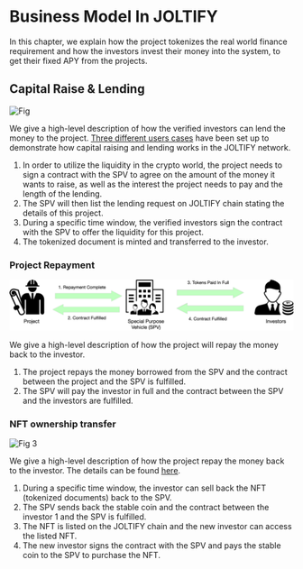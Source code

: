 # Business Model In JOLTIFY

In this chapter, we explain how the project tokenizes the real world finance requirement and how the investors invest their money into the system, to get their fixed APY from the projects.

## Capital Raise & Lending

![Fig](../../.gitbook/assets/put\_on\_chain.png)

We give a high-level description of how the verified investors can lend the money to the project. [Three different users cases](../user-cases.md) have been set up to demonstrate how capital raising and lending works in the JOLTIFY network.

1. In order to utilize the liquidity in the crypto world, the project needs to sign a contract with the SPV to agree on the amount of the money it wants to raise, as well as the interest the project needs to pay and the length of the lending.
2. The SPV will then list the lending request on JOLTIFY chain stating the details of this project.
3. During a specific time window, the verified investors sign the contract with the SPV to offer the liquidity for this project.
4. The tokenized document is minted and transferred to the investor.

### Project Repayment

![Fig 2](../../.gitbook/assets/repayment.png)

We give a high-level description of how the project will repay the money back to the investor.

1. The project repays the money borrowed from the SPV and the contract between the project and the SPV is fulfilled.
2. The SPV will pay the investor in full and the contract between the SPV and the investors are fulfilled.

### NFT ownership transfer

![Fig 3](../../.gitbook/assets/re\_buy.png)

We give a high-level description of how the project repay the money back to the investor. The details can be found [here](nft-ownership-transfer.md).

1. During a specific time window, the investor can sell back the NFT (tokenized documents) back to the SPV.
2. The SPV sends back the stable coin and the contract between the investor 1 and the SPV is fulfilled.
3. The NFT is listed on the JOLTIFY chain and the new investor can access the listed NFT.
4. The new investor signs the contract with the SPV and pays the stable coin to the SPV to purchase the NFT.
